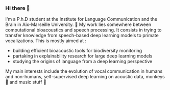### Hi there 👋

I'm a P.h.D student at the Institute for Language Communication and the Brain in Aix-Marseille University. 
🔭 My work lies somewhere between computational bioacoustics and speech processing. It consists in trying to transfer knowledge from speech-based deep learning models to primate vocalizations. This is mostly aimed at :
  - building efficient bioacoustic tools for biodiversity monitoring
  - partaking in explainability research for large deep learning models
  - studying the origins of language from a deep learning perspective

My main interests include the evolution of vocal communication in humans and non-humans, self-supervised deep learning on acoustic data, monkeys 🦧 and music stuff 🥁

<!--
**jcauzi/jcauzi** is a ✨ _special_ ✨ repository because its `README.md` (this file) appears on your GitHub profile.

Here are some ideas to get you started:

- 🔭 I’m currently working on ...
- 🌱 I’m currently learning ...
- 👯 I’m looking to collaborate on ...
- 🤔 I’m looking for help with ...
- 💬 Ask me about ...
- 📫 How to reach me: ...
- 😄 Pronouns: ...
- ⚡ Fun fact: ...
-->
